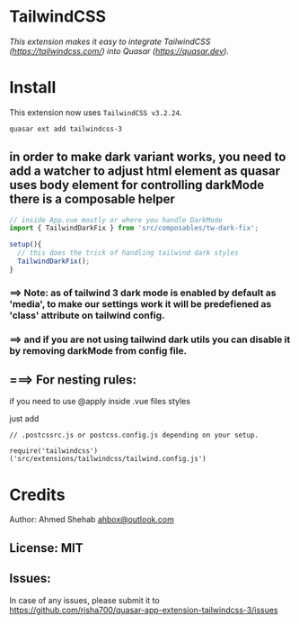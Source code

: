 TailwindCSS
===

_This extension makes it easy to integrate TailwindCSS (https://tailwindcss.com/) into Quasar (https://quasar.dev)._


# Install
This extension now uses `TailwindCSS v3.2.24`.



```bash
quasar ext add tailwindcss-3
```

## in order to make dark variant works, you need to add a watcher to adjust html element as quasar uses body element for controlling darkMode there is a composable helper
```javascript
// inside App.vue mostly or where you handle DarkMode
import { TailwindDarkFix } from 'src/composables/tw-dark-fix';

setup(){
  // this does the trick of handling tailwind dark styles
  TailwindDarkFix();
}
```
### ==> Note: as of tailwind 3 dark mode is enabled by default as 'media', to make our settings work it will be predefiened as 'class' attribute on tailwind config.
###  ==> and if you are not using tailwind dark utils you can disable it by removing darkMode from config file.

## ===> For nesting rules:
if you need to use @apply inside .vue files styles 

just add 
```
// .postcssrc.js or postcss.config.js depending on your setup.

require('tailwindcss')('src/extensions/tailwindcss/tailwind.config.js')
```

# Credits
Author: Ahmed Shehab <ahbox@outlook.com>
## License: MIT

## Issues:
In case of any issues, please submit it to https://github.com/risha700/quasar-app-extension-tailwindcss-3/issues
